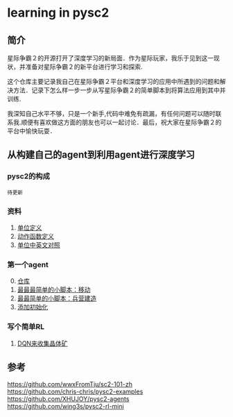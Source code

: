 # learning in pysc2
## 简介
星际争霸２的开源打开了深度学习的新局面．作为星际玩家，我乐于见到这一现状，并准备对星际争霸２的新平台进行学习和探索.  
  
这个仓库主要记录我自己在星际争霸２平台和深度学习的应用中所遇到的问题和解决方法．记录下怎么样一步一步从写星际争霸２的简单脚本到将算法应用到其中并训练.  
  
我深知自己水平不够，只是一个新手,代码中难免有疏漏，有任何问题可以随时联系我.顺便有喜欢做这方面的朋友也可以一起讨论．最后，祝大家在星际争霸２的平台中愉快玩耍．
## 从构建自己的agent到利用agent进行深度学习
### pysc2的构成
    待更新
### 资料
   1. [单位定义](https://github.com/GuoZoneDUT/sc2/blob/master/data/define_unit.txt)
   2. [动作函数定义](https://github.com/GuoZoneDUT/sc2/blob/master/data/define_functions.txt)
   3. [单位中英文对照](https://github.com/GuoZoneDUT/sc2/blob/master/data/translate.txt)
### 第一个agent
   0. [仓库](https://github.com/GuoZoneDUT/sc2/tree/master/build_first_agent)
   1. [最最最简单的小脚本：移动](https://github.com/GuoZoneDUT/sc2/blob/master/build_first_agent/move.py)
   2. [最最简单的小脚本：兵营建造](https://github.com/GuoZoneDUT/sc2/blob/master/build_first_agent/build.py)
   3. [添加初始化](https://github.com/GuoZoneDUT/sc2/blob/master/build_first_agent/build_init.py)
### 写个简单RL
   1. [DQN来收集晶体矿](https://github.com/GuoZoneDUT/sc2/tree/master/DQN)
## 参考
https://github.com/wwxFromTju/sc2-101-zh  
https://github.com/chris-chris/pysc2-examples  
https://github.com/XHUJOY/pysc2-agents
https://github.com/wing3s/pysc2-rl-mini
